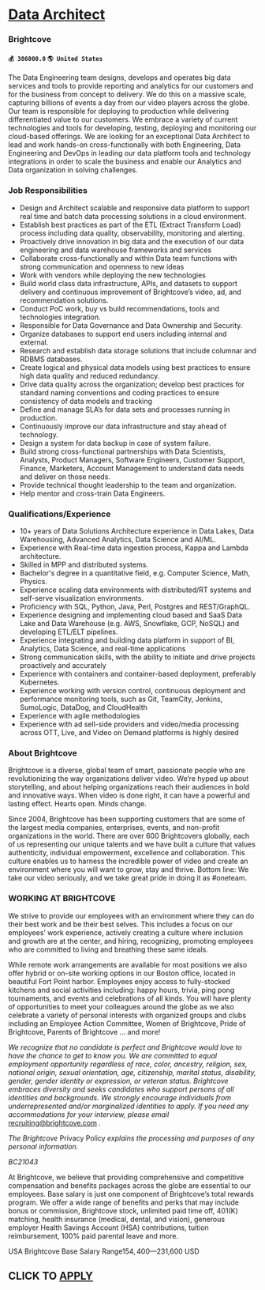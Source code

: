 # [Data Architect](https://www.remotewlb.com/apply/data-architect-87751)  
### Brightcove  
#### `💰 386000.0` `🌎 United States`  

The Data Engineering team designs, develops and operates big data services and tools to provide reporting and analytics for our customers and for the business from concept to delivery. We do this on a massive scale, capturing billions of events a day from our video players across the globe. Our team is responsible for deploying to production while delivering differentiated value to our customers. We embrace a variety of current technologies and tools for developing, testing, deploying and monitoring our cloud-based offerings. We are looking for an exceptional Data Architect to lead and work hands-on cross-functionally with both Engineering, Data Engineering and DevOps in leading our data platform tools and technology integrations in order to scale the business and enable our Analytics and Data organization in solving challenges.

### Job Responsibilities

  * Design and Architect scalable and responsive data platform to support real time and batch data processing solutions in a cloud environment.
  * Establish best practices as part of the ETL (Extract Transform Load) process including data quality, observability, monitoring and alerting.
  * Proactively drive innovation in big data and the execution of our data engineering and data warehouse frameworks and services
  * Collaborate cross-functionally and within Data team functions with strong communication and openness to new ideas
  * Work with vendors while deploying the new technologies
  * Build world class data infrastructure, APIs, and datasets to support delivery and continuous improvement of Brightcove’s video, ad, and recommendation solutions.
  * Conduct PoC work, buy vs build recommendations, tools and technologies integration.
  * Responsible for Data Governance and Data Ownership and Security.
  * Organize databases to support end users including internal and external.
  * Research and establish data storage solutions that include columnar and RDBMS databases.
  * Create logical and physical data models using best practices to ensure high data quality and reduced redundancy.
  * Drive data quality across the organization; develop best practices for standard naming conventions and coding practices to ensure consistency of data models and tracking
  * Define and manage SLA’s for data sets and processes running in production.
  * Continuously improve our data infrastructure and stay ahead of technology.
  * Design a system for data backup in case of system failure.
  * Build strong cross-functional partnerships with Data Scientists, Analysts, Product Managers, Software Engineers, Customer Support, Finance, Marketers, Account Management to understand data needs and deliver on those needs.
  * Provide technical thought leadership to the team and organization.
  * Help mentor and cross-train Data Engineers.

### Qualifications/Experience

  * 10+ years of Data Solutions Architecture experience in Data Lakes, Data Warehousing, Advanced Analytics, Data Science and AI/ML.
  * Experience with Real-time data ingestion process, Kappa and Lambda architecture.
  * Skilled in MPP and distributed systems. 
  * Bachelor's degree in a quantitative field, e.g. Computer Science, Math, Physics.
  * Experience scaling data environments with distributed/RT systems and self-serve visualization environments.
  * Proficiency with SQL, Python, Java, Perl, Postgres and REST/GraphQL.
  * Experience designing and implementing cloud based and SaaS Data Lake and Data Warehouse (e.g. AWS, Snowflake, GCP, NoSQL) and developing ETL/ELT pipelines.
  * Experience integrating and building data platform in support of BI, Analytics, Data Science, and real-time applications
  * Strong communication skills, with the ability to initiate and drive projects proactively and accurately
  * Experience with containers and container-based deployment, preferably Kubernetes.
  * Experience working with version control, continuous deployment and performance monitoring tools, such as Git, TeamCity, Jenkins, SumoLogic, DataDog, and CloudHealth
  * Experience with agile methodologies
  * Experience with ad sell-side providers and video/media processing across OTT, Live, and Video on Demand platforms is highly desired

### About Brightcove

Brightcove is a diverse, global team of smart, passionate people who are revolutionizing the way organizations deliver video. We’re hyped up about storytelling, and about helping organizations reach their audiences in bold and innovative ways. When video is done right, it can have a powerful and lasting effect. Hearts open. Minds change.

Since 2004, Brightcove has been supporting customers that are some of the largest media companies, enterprises, events, and non-profit organizations in the world. There are over 600 Brightcovers globally, each of us representing our unique talents and we have built a culture that values authenticity, individual empowerment, excellence and collaboration. This culture enables us to harness the incredible power of video and create an environment where you will want to grow, stay and thrive. Bottom line: We take our video seriously, and we take great pride in doing it as #oneteam.

### WORKING AT BRIGHTCOVE

We strive to provide our employees with an environment where they can do their best work and be their best selves. This includes a focus on our employees’ work experience, actively creating a culture where inclusion and growth are at the center, and hiring, recognizing, promoting employees who are committed to living and breathing these same ideals.

While remote work arrangements are available for most positions we also offer hybrid or on-site working options in our Boston office, located in beautiful Fort Point harbor. Employees enjoy access to fully-stocked kitchens and social activities including: happy hours, trivia, ping pong tournaments, and events and celebrations of all kinds. You will have plenty of opportunities to meet your colleagues around the globe as we also celebrate a variety of personal interests with organized groups and clubs including an Employee Action Committee, Women of Brightcove, Pride of Brightcove, Parents of Brightcove … and more!

 _We recognize that no candidate is perfect and Brightcove would love to have the chance to get to know you. We are committed to equal employment opportunity regardless of race, color, ancestry, religion, sex, national origin, sexual orientation, age, citizenship, marital status, disability, gender, gender identity or expression, or veteran status. Brightcove embraces diversity and seeks candidates who support persons of all identities and backgrounds. We strongly encourage individuals from underrepresented and/or marginalized identities to apply. If you need any accommodations for your interview, please email_ recruiting@brightcove.com _._

 _The Brightcove_ Privacy Policy _explains the processing and purposes of any personal information._

 _BC21043_

At Brightcove, we believe that providing comprehensive and competitive compensation and benefits packages across the globe are essential to our employees. Base salary is just one component of Brightcove’s total rewards program. We offer a wide range of benefits and perks that may include bonus or commission, Brightcove stock, unlimited paid time off, 401(K) matching, health insurance (medical, dental, and vision), generous employer Health Savings Account (HSA) contributions, tuition reimbursement, 100% paid parental leave and more.

USA Brightcove Base Salary Range$154,400—$231,600 USD  
## CLICK TO [APPLY](https://www.remotewlb.com/apply/data-architect-87751)

